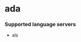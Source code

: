 <!--- THIS DOCUMENT IS AUTOMATICALLY GENERATED, DON'T EDIT IT -->
# ada

### Supported language servers

- als
